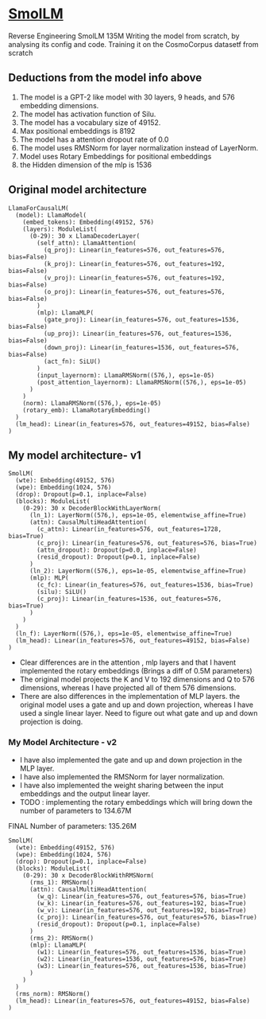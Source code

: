 # [SmolLM](https://huggingface.co/HuggingFaceTB/SmolLM2-135M)

Reverse Engineering SmolLM 135M
Writing the model from scratch, by analysing its config and code.
Training it on the CosmoCorpus datasetf from scratch

## Deductions from the model info above

1. The model is a GPT-2 like model with 30 layers, 9 heads, and 576 embedding dimensions.
2. The model has activation function of Silu.
3. The model has a vocabulary size of 49152.
4. Max positional embeddings is 8192
5. The model has a attention dropout rate of 0.0
6. The model uses RMSNorm for layer normalization instead of LayerNorm.
7. Model uses Rotary Embeddings for positional embeddings
8. the Hidden dimension of the mlp is 1536

## Original model architecture

```
LlamaForCausalLM(
  (model): LlamaModel(
    (embed_tokens): Embedding(49152, 576)
    (layers): ModuleList(
      (0-29): 30 x LlamaDecoderLayer(
        (self_attn): LlamaAttention(
          (q_proj): Linear(in_features=576, out_features=576, bias=False)
          (k_proj): Linear(in_features=576, out_features=192, bias=False)
          (v_proj): Linear(in_features=576, out_features=192, bias=False)
          (o_proj): Linear(in_features=576, out_features=576, bias=False)
        )
        (mlp): LlamaMLP(
          (gate_proj): Linear(in_features=576, out_features=1536, bias=False)
          (up_proj): Linear(in_features=576, out_features=1536, bias=False)
          (down_proj): Linear(in_features=1536, out_features=576, bias=False)
          (act_fn): SiLU()
        )
        (input_layernorm): LlamaRMSNorm((576,), eps=1e-05)
        (post_attention_layernorm): LlamaRMSNorm((576,), eps=1e-05)
      )
    )
    (norm): LlamaRMSNorm((576,), eps=1e-05)
    (rotary_emb): LlamaRotaryEmbedding()
  )
  (lm_head): Linear(in_features=576, out_features=49152, bias=False)
)
```

## My model architecture- v1

```
SmolLM(
  (wte): Embedding(49152, 576)
  (wpe): Embedding(1024, 576)
  (drop): Dropout(p=0.1, inplace=False)
  (blocks): ModuleList(
    (0-29): 30 x DecoderBlockWithLayerNorm(
      (ln_1): LayerNorm((576,), eps=1e-05, elementwise_affine=True)
      (attn): CausalMultiHeadAttention(
        (c_attn): Linear(in_features=576, out_features=1728, bias=True)
        (c_proj): Linear(in_features=576, out_features=576, bias=True)
        (attn_dropout): Dropout(p=0.0, inplace=False)
        (resid_dropout): Dropout(p=0.1, inplace=False)
      )
      (ln_2): LayerNorm((576,), eps=1e-05, elementwise_affine=True)
      (mlp): MLP(
        (c_fc): Linear(in_features=576, out_features=1536, bias=True)
        (silu): SiLU()
        (c_proj): Linear(in_features=1536, out_features=576, bias=True)
      )
    )
  )
  (ln_f): LayerNorm((576,), eps=1e-05, elementwise_affine=True)
  (lm_head): Linear(in_features=576, out_features=49152, bias=False)
)
```

- Clear differences are in the attention , mlp layers and that I havent implemented the rotary embeddings (Brings a diff of 0.5M parameters)
- The original model projects the K and V to 192 dimensions and Q to 576 dimensions, whereas I have projected all of them 576 dimensions.
- There are also differences in the implementation of MLP layers. the original model uses a gate and up and down projection, whereas I have used a single linear layer. Need to figure out what gate and up and down projection is doing.

### My Model Architecture - v2

- I have also implemented the gate and up and down projection in the MLP layer.
- I have also implemented the RMSNorm for layer normalization.
- I have also implemented the weight sharing between the input embeddings and the output linear layer.
- TODO : implementing the rotary embeddings which will bring down the number of parameters to 134.67M

FINAL Number of parameters: 135.26M

```
SmolLM(
  (wte): Embedding(49152, 576)
  (wpe): Embedding(1024, 576)
  (drop): Dropout(p=0.1, inplace=False)
  (blocks): ModuleList(
    (0-29): 30 x DecoderBlockWithRMSNorm(
      (rms_1): RMSNorm()
      (attn): CausalMultiHeadAttention(
        (w_q): Linear(in_features=576, out_features=576, bias=True)
        (w_k): Linear(in_features=576, out_features=192, bias=True)
        (w_v): Linear(in_features=576, out_features=192, bias=True)
        (c_proj): Linear(in_features=576, out_features=576, bias=True)
        (resid_dropout): Dropout(p=0.1, inplace=False)
      )
      (rms_2): RMSNorm()
      (mlp): LlamaMLP(
        (w1): Linear(in_features=576, out_features=1536, bias=True)
        (w2): Linear(in_features=1536, out_features=576, bias=True)
        (w3): Linear(in_features=576, out_features=1536, bias=True)
      )
    )
  )
  (rms_norm): RMSNorm()
  (lm_head): Linear(in_features=576, out_features=49152, bias=False)
)
```
